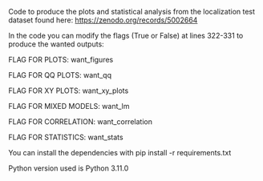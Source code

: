 Code to produce the plots and statistical analysis from the localization test dataset found here: https://zenodo.org/records/5002664

In the code you can modify the flags (True or False) at lines 322-331 to produce the wanted outputs:

FLAG FOR PLOTS: want_figures

FLAG FOR QQ PLOTS: want_qq

FLAG FOR XY PLOTS: want_xy_plots

FLAG FOR MIXED MODELS: want_lm

FLAG FOR CORRELATION: want_correlation

FLAG FOR STATISTICS: want_stats

You can install the dependencies with pip install -r requirements.txt

Python version used is Python 3.11.0

